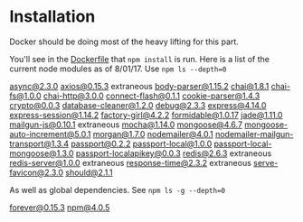 # Installation

Docker should be doing most of the heavy lifting for this part.

You'll see in the [Dockerfile](../Dockerfile) that `npm install` is run.  Here is a list of the current node modules
as of 8/01/17.
Use `npm ls --depth=0`

async@2.3.0
axios@0.15.3 extraneous
body-parser@1.15.2
chai@1.8.1
chai-fs@1.0.0
chai-http@3.0.0
connect-flash@0.1.1
cookie-parser@1.4.3
crypto@0.0.3
database-cleaner@1.2.0
debug@2.3.3
express@4.14.0
express-session@1.14.2
factory-girl@4.2.2
formidable@1.0.17
jade@1.11.0
mailgun-js@0.10.1 extraneous
mocha@1.14.0
mongoose@4.6.7
mongoose-auto-increment@5.0.1
morgan@1.7.0
nodemailer@4.0.1
nodemailer-mailgun-transport@1.3.4
passport@0.2.2
passport-local@1.0.0
passport-local-mongoose@1.3.0
passport-localapikey@0.0.3
redis@2.6.3 extraneous
redis-server@1.0.0 extraneous
response-time@2.3.2 extraneous
serve-favicon@2.3.0
should@2.1.1

As well as global dependencies.  See `npm ls -g --depth=0`

forever@0.15.3
npm@4.0.5
